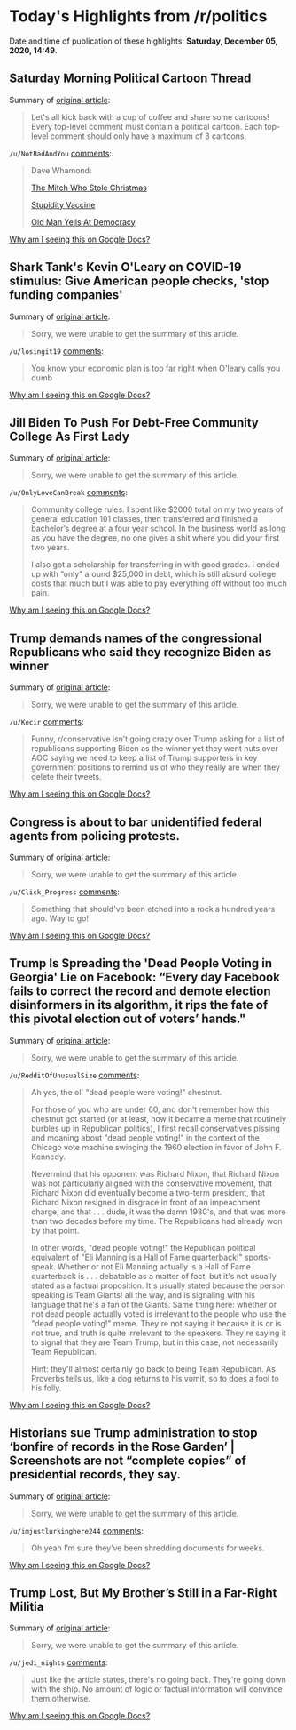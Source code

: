 # Today's Highlights from /r/politics

Date and time of publication of these highlights: **Saturday, December 05, 2020, 14:49**.

## Saturday Morning Political Cartoon Thread

Summary of [original article](https://www.reddit.com/r/politics/comments/k7aej4/saturday_morning_political_cartoon_thread/):

> Let's all kick back with a cup of coffee and share some cartoons! Every top-level comment must contain a political cartoon. Each top-level comment should only have a maximum of 3 cartoons.

`/u/NotBadAndYou` [comments](https://www.reddit.com/r/politics/comments/k7aej4/saturday_morning_political_cartoon_thread/):

> Dave Whamond:
> 
> [The Mitch Who Stole Christmas](https://image.cagle.com/246234/750/246234.png)
> 
> [Stupidity Vaccine](https://image.cagle.com/246205/750/246205.png)
> 
> [Old Man Yells At Democracy](https://image.cagle.com/246129/750/246129.png)

[Why am I seeing this on Google Docs?](https://docs.google.com/document/d/1Dc6We63vOXIZsc0op-Bt4abqkYjXzOigalQqFxmvvbM/edit?usp=sharing)

## Shark Tank's Kevin O'Leary on COVID-19 stimulus: Give American people checks, 'stop funding companies'

Summary of [original article](https://finance.yahoo.com/news/a-second-stimulus-check-should-be-in-the-next-aid-package-shark-tanks-kevin-o-leary-131545624.html):

> Sorry, we were unable to get the summary of this article.

`/u/losingit19` [comments](https://www.reddit.com/r/politics/comments/k7ao34/shark_tanks_kevin_oleary_on_covid19_stimulus_give/):

> You know your economic plan is too far right when O'leary calls you dumb

[Why am I seeing this on Google Docs?](https://docs.google.com/document/d/1Dc6We63vOXIZsc0op-Bt4abqkYjXzOigalQqFxmvvbM/edit?usp=sharing)

## Jill Biden To Push For Debt-Free Community College As First Lady

Summary of [original article](https://www.huffpost.com/entry/jill-biden-debt-free-community-college-first-lady_n_5fcbb575c5b6787f2a985511):

> Sorry, we were unable to get the summary of this article.

`/u/OnlyLoveCanBreak` [comments](https://www.reddit.com/r/politics/comments/k7b84u/jill_biden_to_push_for_debtfree_community_college/):

> Community college rules. I spent like $2000 total on my two years of general education 101 classes, then transferred and finished a bachelor’s degree at a four year school. In the business world as long as you have the degree, no one gives a shit where you did your first two years. 
> 
> I also got a scholarship for transferring in with good grades. I ended up with “only” around $25,000 in debt, which is still absurd college costs that much but I was able to pay everything off without too much pain.

[Why am I seeing this on Google Docs?](https://docs.google.com/document/d/1Dc6We63vOXIZsc0op-Bt4abqkYjXzOigalQqFxmvvbM/edit?usp=sharing)

## Trump demands names of the congressional Republicans who said they recognize Biden as winner

Summary of [original article](https://thehill.com/homenews/campaign/528899-trump-demands-names-of-the-congressional-republicans-who-said-they):

> Sorry, we were unable to get the summary of this article.

`/u/Kecir` [comments](https://www.reddit.com/r/politics/comments/k7dihi/trump_demands_names_of_the_congressional/):

> Funny, r/conservative isn’t going crazy over Trump asking for a list of republicans supporting Biden as the winner yet they went nuts over AOC saying we need to keep a list of Trump supporters in key government positions to remind us of who they really are when they delete their tweets.

[Why am I seeing this on Google Docs?](https://docs.google.com/document/d/1Dc6We63vOXIZsc0op-Bt4abqkYjXzOigalQqFxmvvbM/edit?usp=sharing)

## Congress is about to bar unidentified federal agents from policing protests.

Summary of [original article](https://www.motherjones.com/politics/2020/12/trump-barr-congress-federal-agencies-policing-protests-identification/):

> Sorry, we were unable to get the summary of this article.

`/u/Click_Progress` [comments](https://www.reddit.com/r/politics/comments/k7dv2o/congress_is_about_to_bar_unidentified_federal/):

> Something that should've been etched into a rock a hundred years ago. Way to go!

[Why am I seeing this on Google Docs?](https://docs.google.com/document/d/1Dc6We63vOXIZsc0op-Bt4abqkYjXzOigalQqFxmvvbM/edit?usp=sharing)

## Trump Is Spreading the 'Dead People Voting in Georgia' Lie on Facebook: “Every day Facebook fails to correct the record and demote election disinformers in its algorithm, it rips the fate of this pivotal election out of voters’ hands."

Summary of [original article](https://www.vice.com/en/article/88a85a/trump-is-spreading-the-dead-people-voting-in-georgia-lie-on-facebook):

> Sorry, we were unable to get the summary of this article.

`/u/RedditOfUnusualSize` [comments](https://www.reddit.com/r/politics/comments/k79gy4/trump_is_spreading_the_dead_people_voting_in/):

> Ah yes, the ol' "dead people were voting!" chestnut.
> 
> For those of you who are under 60, and don't remember how this chestnut got started (or at least, how it became a meme that routinely burbles up in Republican politics), I first recall conservatives pissing and moaning about "dead people voting!" in the context of the Chicago vote machine swinging the 1960 election in favor of John F. Kennedy.
> 
> Nevermind that his opponent was Richard Nixon, that Richard Nixon was not particularly aligned with the conservative movement, that Richard Nixon did eventually become a two-term president, that Richard Nixon resigned in disgrace in front of an impeachment charge, and that . . . dude, it was the damn 1980's, and that was more than two decades before my time. The Republicans had already won by that point.
> 
> In other words, "dead people voting!" the Republican political equivalent of "Eli Manning is a Hall of Fame quarterback!" sports-speak. Whether or not Eli Manning actually is a Hall of Fame quarterback is . . . debatable as a matter of fact, but it's not usually stated as a factual proposition. It's usually stated because the person speaking is Team Giants! all the way, and is signaling with his language that he's a fan of the Giants. Same thing here: whether or not dead people actually voted is irrelevant to the people who use the "dead people voting!" meme. They're not saying it because it is or is not true, and truth is quite irrelevant to the speakers. They're saying it to signal that they are Team Trump, but in this case, not necessarily Team Republican.
> 
> Hint: they'll almost certainly go back to being Team Republican. As Proverbs tells us, like a dog returns to his vomit, so to does a fool to his folly.

[Why am I seeing this on Google Docs?](https://docs.google.com/document/d/1Dc6We63vOXIZsc0op-Bt4abqkYjXzOigalQqFxmvvbM/edit?usp=sharing)

## Historians sue Trump administration to stop ‘bonfire of records in the Rose Garden’ | Screenshots are not “complete copies” of presidential records, they say.

Summary of [original article](https://www.washingtonpost.com/history/2020/12/05/trump-presidential-records-lawsuit-historians/):

> Sorry, we were unable to get the summary of this article.

`/u/imjustlurkinghere244` [comments](https://www.reddit.com/r/politics/comments/k76phb/historians_sue_trump_administration_to_stop/):

> Oh yeah I’m sure they’ve been shredding documents for weeks.

[Why am I seeing this on Google Docs?](https://docs.google.com/document/d/1Dc6We63vOXIZsc0op-Bt4abqkYjXzOigalQqFxmvvbM/edit?usp=sharing)

## Trump Lost, But My Brother’s Still in a Far-Right Militia

Summary of [original article](https://www.thecut.com/2020/12/trump-lost-but-my-brothers-still-in-a-far-right-militia.html?utm_source=nl&utm_brand=vf&utm_mailing=VF_HivePS_120520&utm_medium=email&bxid=5da35ea040f8661a9319d5ff&cndid=24458087&hasha=c8c74314b806d5d0c920492e7bff1e03&hashb=120b822b9c5217a9fdd09ead5f145aeb30d4cdad&hashc=a3d4e5a7c31f65a4f31048a725b4fe4ea54790e070823c6e7660f28c5e581d3a&esrc=profile-page&mbid=CRMVYF092120&utm_campaign=VF_HivePS_120520&utm_term=VYF_Hive):

> Sorry, we were unable to get the summary of this article.

`/u/jedi_nights` [comments](https://www.reddit.com/r/politics/comments/k7aia7/trump_lost_but_my_brothers_still_in_a_farright/):

> Just like the article states, there's no going back. They're going down with the ship. No amount of logic or factual information will convince them otherwise.

[Why am I seeing this on Google Docs?](https://docs.google.com/document/d/1Dc6We63vOXIZsc0op-Bt4abqkYjXzOigalQqFxmvvbM/edit?usp=sharing)


